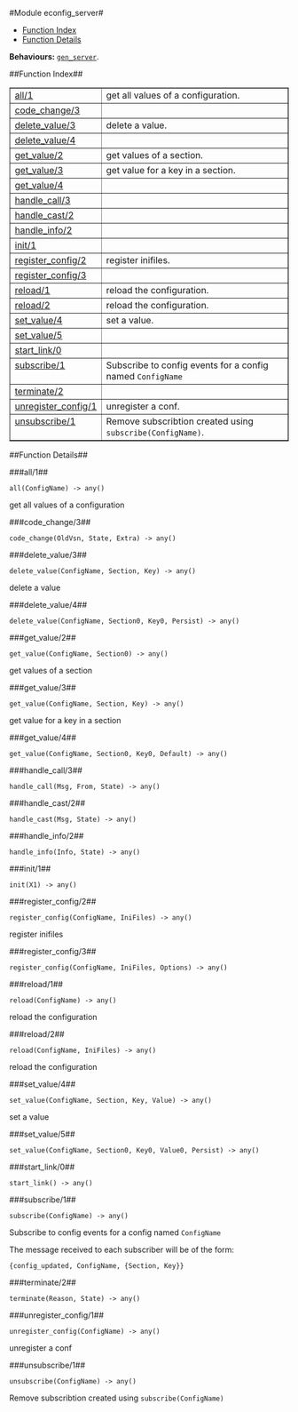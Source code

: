 

#Module econfig_server#
* [Function Index](#index)
* [Function Details](#functions)






__Behaviours:__ [`gen_server`](gen_server.md).<a name="index"></a>

##Function Index##


<table width="100%" border="1" cellspacing="0" cellpadding="2" summary="function index"><tr><td valign="top"><a href="#all-1">all/1</a></td><td>get all values of a configuration.</td></tr><tr><td valign="top"><a href="#code_change-3">code_change/3</a></td><td></td></tr><tr><td valign="top"><a href="#delete_value-3">delete_value/3</a></td><td>delete a value.</td></tr><tr><td valign="top"><a href="#delete_value-4">delete_value/4</a></td><td></td></tr><tr><td valign="top"><a href="#get_value-2">get_value/2</a></td><td>get values of a section.</td></tr><tr><td valign="top"><a href="#get_value-3">get_value/3</a></td><td>get value for a key in a section.</td></tr><tr><td valign="top"><a href="#get_value-4">get_value/4</a></td><td></td></tr><tr><td valign="top"><a href="#handle_call-3">handle_call/3</a></td><td></td></tr><tr><td valign="top"><a href="#handle_cast-2">handle_cast/2</a></td><td></td></tr><tr><td valign="top"><a href="#handle_info-2">handle_info/2</a></td><td></td></tr><tr><td valign="top"><a href="#init-1">init/1</a></td><td></td></tr><tr><td valign="top"><a href="#register_config-2">register_config/2</a></td><td>register inifiles.</td></tr><tr><td valign="top"><a href="#register_config-3">register_config/3</a></td><td></td></tr><tr><td valign="top"><a href="#reload-1">reload/1</a></td><td>reload the configuration.</td></tr><tr><td valign="top"><a href="#reload-2">reload/2</a></td><td>reload the configuration.</td></tr><tr><td valign="top"><a href="#set_value-4">set_value/4</a></td><td>set a value.</td></tr><tr><td valign="top"><a href="#set_value-5">set_value/5</a></td><td></td></tr><tr><td valign="top"><a href="#start_link-0">start_link/0</a></td><td></td></tr><tr><td valign="top"><a href="#subscribe-1">subscribe/1</a></td><td>Subscribe to config events for a config named <code>ConfigName</code></td></tr><tr><td valign="top"><a href="#terminate-2">terminate/2</a></td><td></td></tr><tr><td valign="top"><a href="#unregister_config-1">unregister_config/1</a></td><td>unregister a conf.</td></tr><tr><td valign="top"><a href="#unsubscribe-1">unsubscribe/1</a></td><td>Remove subscribtion created using <code>subscribe(ConfigName)</code>.</td></tr></table>


<a name="functions"></a>

##Function Details##

<a name="all-1"></a>

###all/1##




`all(ConfigName) -> any()`



get all values of a configuration<a name="code_change-3"></a>

###code_change/3##




`code_change(OldVsn, State, Extra) -> any()`

<a name="delete_value-3"></a>

###delete_value/3##




`delete_value(ConfigName, Section, Key) -> any()`



delete a value<a name="delete_value-4"></a>

###delete_value/4##




`delete_value(ConfigName, Section0, Key0, Persist) -> any()`

<a name="get_value-2"></a>

###get_value/2##




`get_value(ConfigName, Section0) -> any()`



get values of a section<a name="get_value-3"></a>

###get_value/3##




`get_value(ConfigName, Section, Key) -> any()`



get value for a key in a section<a name="get_value-4"></a>

###get_value/4##




`get_value(ConfigName, Section0, Key0, Default) -> any()`

<a name="handle_call-3"></a>

###handle_call/3##




`handle_call(Msg, From, State) -> any()`

<a name="handle_cast-2"></a>

###handle_cast/2##




`handle_cast(Msg, State) -> any()`

<a name="handle_info-2"></a>

###handle_info/2##




`handle_info(Info, State) -> any()`

<a name="init-1"></a>

###init/1##




`init(X1) -> any()`

<a name="register_config-2"></a>

###register_config/2##




`register_config(ConfigName, IniFiles) -> any()`



register inifiles<a name="register_config-3"></a>

###register_config/3##




`register_config(ConfigName, IniFiles, Options) -> any()`

<a name="reload-1"></a>

###reload/1##




`reload(ConfigName) -> any()`



reload the configuration<a name="reload-2"></a>

###reload/2##




`reload(ConfigName, IniFiles) -> any()`



reload the configuration<a name="set_value-4"></a>

###set_value/4##




`set_value(ConfigName, Section, Key, Value) -> any()`



set a value<a name="set_value-5"></a>

###set_value/5##




`set_value(ConfigName, Section0, Key0, Value0, Persist) -> any()`

<a name="start_link-0"></a>

###start_link/0##




`start_link() -> any()`

<a name="subscribe-1"></a>

###subscribe/1##




`subscribe(ConfigName) -> any()`





Subscribe to config events for a config named `ConfigName`



The message received to each subscriber will be of the form:

`{config_updated, ConfigName, {Section, Key}}`
<a name="terminate-2"></a>

###terminate/2##




`terminate(Reason, State) -> any()`

<a name="unregister_config-1"></a>

###unregister_config/1##




`unregister_config(ConfigName) -> any()`



unregister a conf<a name="unsubscribe-1"></a>

###unsubscribe/1##




`unsubscribe(ConfigName) -> any()`



Remove subscribtion created using `subscribe(ConfigName)`
